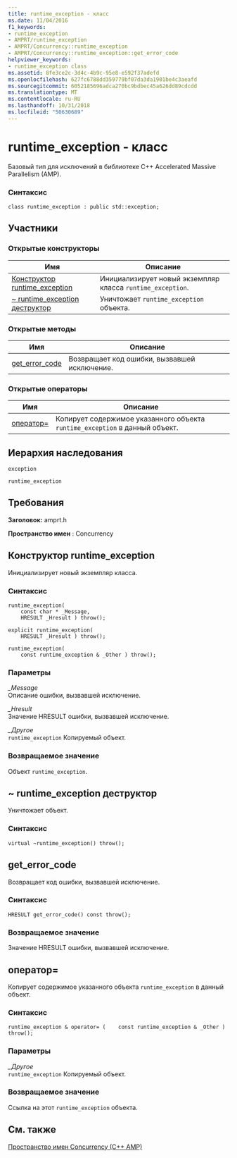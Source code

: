 ```yaml
---
title: runtime_exception - класс
ms.date: 11/04/2016
f1_keywords:
- runtime_exception
- AMPRT/runtime_exception
- AMPRT/Concurrency::runtime_exception
- AMPRT/Concurrency::runtime_exception::get_error_code
helpviewer_keywords:
- runtime_exception class
ms.assetid: 8fe3ce2c-3d4c-4b9c-95e8-e592f37adefd
ms.openlocfilehash: 627fc6788dd359779bf07da3da1901be4c3aeafd
ms.sourcegitcommit: 6052185696adca270bc9bdbec45a626dd89cdcdd
ms.translationtype: MT
ms.contentlocale: ru-RU
ms.lasthandoff: 10/31/2018
ms.locfileid: "50630689"
---
```

# <a name="runtimeexception-class"></a>runtime_exception - класс

Базовый тип для исключений в библиотеке C++ Accelerated Massive Parallelism (AMP).

### <a name="syntax"></a>Синтаксис

```
class runtime_exception : public std::exception;
```

## <a name="members"></a>Участники

### <a name="public-constructors"></a>Открытые конструкторы

|Имя|Описание|
|----------|-----------------|
|[Конструктор runtime_exception](#ctor)|Инициализирует новый экземпляр класса `runtime_exception`.|
|[~ runtime_exception деструктор](#dtor)|Уничтожает `runtime_exception` объекта.|

### <a name="public-methods"></a>Открытые методы

|Имя|Описание|
|----------|-----------------|
|[get_error_code](#runtime_exception__get_error_code)|Возвращает код ошибки, вызвавшей исключение.|

### <a name="public-operators"></a>Открытые операторы

|Имя|Описание|
|----------|-----------------|
|[оператор=](#operator_eq)|Копирует содержимое указанного объекта `runtime_exception` в данный объект.|

## <a name="inheritance-hierarchy"></a>Иерархия наследования

`exception`

`runtime_exception`

## <a name="requirements"></a>Требования

**Заголовок:** amprt.h

**Пространство имен** : Concurrency

## <a name="runtime_exception__ctor"></a>  Конструктор runtime_exception

Инициализирует новый экземпляр класса.

### <a name="syntax"></a>Синтаксис

```
runtime_exception(
    const char * _Message,
    HRESULT _Hresult ) throw();

explicit runtime_exception(
    HRESULT _Hresult ) throw();

runtime_exception(
    const runtime_exception & _Other ) throw();
```

### <a name="parameters"></a>Параметры

*_Message*<br/>
Описание ошибки, вызвавшей исключение.

*_Hresult*<br/>
Значение HRESULT ошибки, вызвавшей исключение.

*_Другое*<br/>
`runtime_exception` Копируемый объект.

### <a name="return-value"></a>Возвращаемое значение

Объект `runtime_exception`.

## <a name="dtor"></a>  ~ runtime_exception деструктор

Уничтожает объект.

### <a name="syntax"></a>Синтаксис

```
virtual ~runtime_exception() throw();
```

## <a name="runtime_exception__get_error_code"></a>  get_error_code

Возвращает код ошибки, вызвавшей исключение.

### <a name="syntax"></a>Синтаксис

```
HRESULT get_error_code() const throw();
```

### <a name="return-value"></a>Возвращаемое значение

Значение HRESULT ошибки, вызвавшей исключение.

## <a name="runtime_exception__operator_eq"></a>  оператор=
  Копирует содержимое указанного объекта `runtime_exception` в данный объект.

### <a name="syntax"></a>Синтаксис

```
runtime_exception & operator= (    const runtime_exception & _Other ) throw();
```

### <a name="parameters"></a>Параметры

*_Другое*<br/>
`runtime_exception` Копируемый объект.

### <a name="return-value"></a>Возвращаемое значение

Ссылка на этот `runtime_exception` объекта.

## <a name="see-also"></a>См. также

[Пространство имен Concurrency (C++ AMP)](concurrency-namespace-cpp-amp.md)
